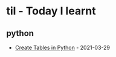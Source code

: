 # til - Today I learnt

<!-- index starts -->
## python

* [Create Tables in Python](https://github.com/JackySo-MYOB/til/blob/main/python/table.md) - 2021-03-29
<!-- index ends -->
